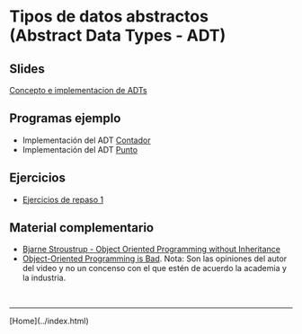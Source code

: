 # Tipos de datos abstractos<BR>(Abstract Data Types - ADT)

## Slides

[Concepto e implementacion de ADTs](../slides/01.1-ADT-sem01.pdf)

## Programas ejemplo
- Implementación del ADT [Contador](Contador.html)  
- Implementación del ADT [Punto](Punto2D.html)  


## Ejercicios

- [Ejercicios de repaso 1](Ejercicios1.pdf)  

## Material complementario

- [Bjarne Stroustrup - Object Oriented Programming without Inheritance](https://www.youtube.com/watch?v=xcpSLRpOMJM)
- [Object-Oriented Programming is Bad](https://www.youtube.com/watch?v=QM1iUe6IofM). Nota: Son las opiniones del autor del video y no un concenso con el que estén de acuerdo la academia y la industria.

<BR>
<HR>
[Home](../index.html)
<BR>

